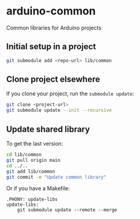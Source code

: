 # arduino-common

Common libraries for Arduino projects

## Initial setup in a project

```bash
git submodule add <repo-url> lib/common
```

## Clone project elsewhere

If you clone your project, run the `submodule update`:

```bash
git clone <project-url>
git submodule update --init --recursive
```

## Update shared library

To get the last version:

```bash
cd lib/common
git pull origin main
cd ../..
git add lib/common
git commit -m "Update common library"
```

Or if you have a Makefile:

```
.PHONY: update-libs
update-libs:
	git submodule update --remote --merge
```
